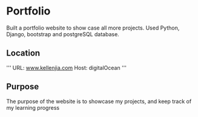 # Portfolio
Built a portfolio website to show case all more projects. 
Used Python, Django, bootstrap and postgreSQL database. 

## Location
'''
  URL: www.kellenjia.com
  Host: digitalOcean
'''

## Purpose
The purpose of the website is to showcase my projects, and keep track of my learning progress


